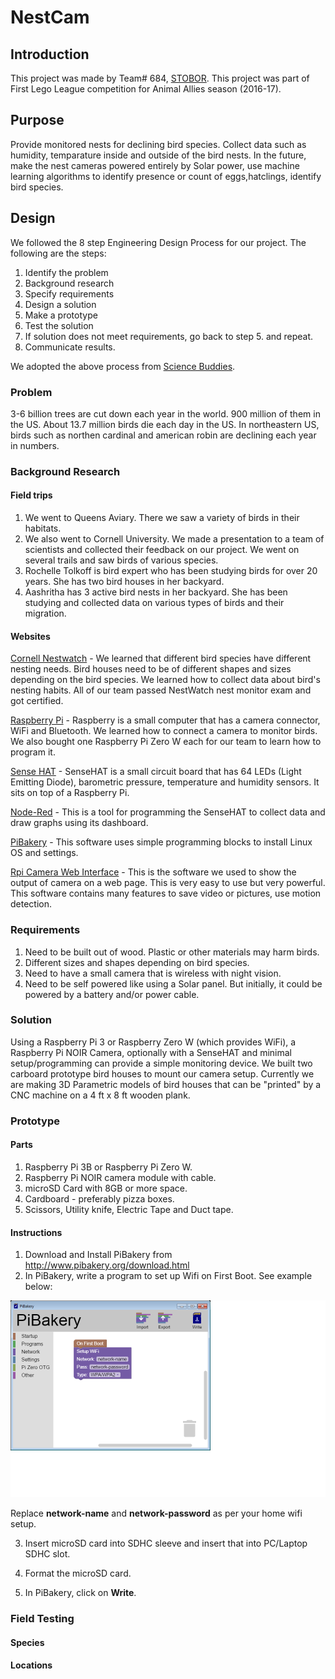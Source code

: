 # NestCam

## Introduction

This project was made by Team# 684, [STOBOR](http://www.stobor.club). This project was part of First Lego League competition for Animal Allies season (2016-17).

## Purpose

Provide monitored nests for declining bird species. Collect data such as humidity, temparature inside and outside of the bird nests. In the future, make the nest cameras powered entirely by Solar power, use machine learning algorithms to identify presence or count of eggs,hatclings, identify bird species.

## Design

We followed the 8 step Engineering Design Process for our project. The following are the steps:

1. Identify the problem
2. Background research
3. Specify requirements
4. Design a solution
5. Make a prototype
6. Test the solution
7. If solution does not meet requirements, go back to step 5. and repeat.
8. Communicate results.

We adopted the above process from [Science Buddies](http://www.sciencebuddies.org/engineering-design-process/engineering-design-process-steps.shtml).

### Problem

3-6 billion trees are cut down each year in the world. 900 million of them in the US. About 13.7 million birds die each day in the US. In northeastern US, birds such as northen cardinal and american robin are declining each year in numbers.

### Background Research

#### Field trips

1. We went to Queens Aviary. There we saw a variety of birds in their habitats.
2. We also went to Cornell University. We made a presentation to a team of scientists and collected their feedback on our project. We went on several trails and saw birds of various species. 
3. Rochelle Tolkoff is bird expert who has been studying birds for over 20 years. She has two bird houses in her backyard.
4. Aashritha has 3 active bird nests in her backyard. She has been studying and collected data on various types of birds and their migration.

#### Websites

[Cornell Nestwatch](http://www.nestwatch.org) - 
We learned that different bird species have different nesting needs. Bird houses need to be of different shapes and sizes depending on the bird species. We learned how to collect data about bird's nesting habits. All of our team passed NestWatch nest monitor exam and got certified.

[Raspberry Pi](http://www.raspberrypi.org) - 
Raspberry is a small computer that has a camera connector, WiFi and Bluetooth. We learned how to connect a camera to monitor birds. We also bought one Raspberry Pi Zero W each for our team to learn how to program it.

[Sense HAT](www.raspberrypi.org/senseHAT) - 
SenseHAT is a small circuit board that has 64 LEDs (Light Emitting Diode), barometric pressure, temperature and humidity sensors. It sits on top of a Raspberry Pi.

[Node-Red](http://www.nodered.org) - 
This is a tool for programming the SenseHAT to collect data and draw graphs using its dashboard.

[PiBakery](http://www.pibakery.org/) - This software uses simple programming blocks to install Linux OS and settings.

[Rpi Camera Web Interface](http://elinux.org/RPi-Cam-Web-Interface) - This is the software we used to show the output of camera on a web page. This is very easy to use but very powerful. This software contains many features to save video or pictures, use motion detection.

### Requirements

1. Need to be built out of wood. Plastic or other materials may harm birds.
2. Different sizes and shapes depending on bird species.
3. Need to have a small camera that is wireless with night vision. 
4. Need to be self powered like using a Solar panel. But initially, it could be powered by a battery and/or power cable. 

### Solution 

Using a Raspberry Pi 3 or Raspberry Zero W (which provides WiFi), a Raspberry Pi NOIR Camera, optionally with a SenseHAT and minimal setup/programming can provide a simple monitoring device. We built two carboard prototype bird houses to mount our camera setup. Currently we are making 3D Parametric models of bird houses that can be "printed" by a CNC machine on a 4 ft x 8 ft wooden plank. 

### Prototype

#### Parts

1. Raspberry Pi 3B or Raspberry Pi Zero W.
2. Raspberry Pi NOIR camera module with cable.
3. microSD Card with 8GB or more space.
4. Cardboard - preferably pizza boxes.
5. Scissors, Utility knife, Electric Tape and Duct tape. 

#### Instructions

1. Download and Install PiBakery from http://www.pibakery.org/download.html
2. In PiBakery, write a program to set up Wifi on First Boot. See example below:

![First Boot Program](images/pibakery_firstboot.png)

Replace **network-name** and **network-password** as per your home wifi setup. 

3. Insert microSD card into SDHC sleeve and insert that into PC/Laptop SDHC slot.

4. Format the microSD card.

5. In PiBakery, click on **Write**. 



### Field Testing

#### Species

#### Locations




